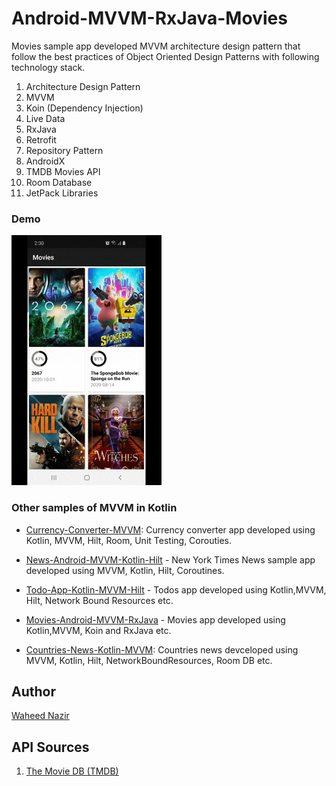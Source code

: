 # Android-MVVM-RxJava-Movies
Movies sample app developed MVVM architecture design pattern that follow the best practices of Object Oriented Design Patterns with following technology stack.

 1. Architecture Design Pattern
 2. MVVM
 2. Koin (Dependency Injection)
 3. Live Data
 4. RxJava
 5. Retrofit
 6. Repository Pattern
 9. AndroidX
 10. TMDB Movies API
 10. Room Database
 11. JetPack Libraries

### Demo
<img height="400px" src="https://github.com/WaheedNazir/Android-MVVM-RxJava-Movies/blob/main/demo/sample.gif" />

### Other samples of MVVM in Kotlin

* [Currency-Converter-MVVM]: Currency converter app developed using Kotlin, MVVM, Hilt, Room, Unit Testing, Corouties.
* [News-Android-MVVM-Kotlin-Hilt] - New York Times News sample app developed using MVVM, Kotlin, Hilt, Coroutines.
* [Todo-App-Kotlin-MVVM-Hilt] - Todos app developed using Kotlin,MVVM, Hilt, Network Bound Resources etc.
* [Movies-Android-MVVM-RxJava] - Movies app developed using Kotlin,MVVM, Koin and RxJava etc.
* [Countries-News-Kotlin-MVVM]: Countries news devceloped using MVVM, Kotlin, Hilt, NetworkBoundResources, Room DB etc.

   [Countries-News-Kotlin-MVVM]: <https://github.com/WaheedNazir/Kotlin-MVVM-Architecture>
   [Todo-App-Kotlin-MVVM-Hilt]: <https://github.com/WaheedNazir/TodoKotlinMVVMHilt>
   [Movies-Android-MVVM-RxJava]: <https://github.com/WaheedNazir/Android-MVVM-RxJava-Movies>
   [News-Android-MVVM-Kotlin-Hilt]: <https://github.com/WaheedNazir/NewYorkTimesMvvmSample>
   [Currency-Converter-MVVM]: <https://github.com/WaheedNazir/CurrencyConverter>
   

   

## Author
[Waheed Nazir](https://github.com/WaheedNazir "Waheed Nazir (WaveTechStudio)")


## API Sources
 1. [The Movie DB (TMDB)](https://www.themoviedb.org/documentation/api)
